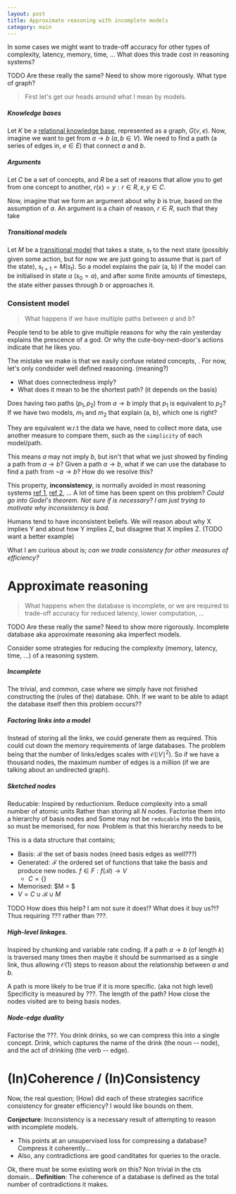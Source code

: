 ```yaml
---
layout: post
title: Approximate reasoning with incomplete models
category: main
---
```


In some cases we might want to trade-off accuracy for other types of complexity, latency, memory, time, ... What does this trade cost in reasoning systems?

<side>TODO Are these really the same? Need to show more rigorously. What type of graph?</side>
> First let's get our heads around what I mean by models.

##### Knowledge bases

Let $K$ be a <u>relational knowledge base</u>, represented as a graph, $G(v, e)$. Now, imagine we want to get from $a\rightarrow b$ ($a,b \in V$). We need to find a path (a series of edges in, $e \in E$) that connect $a$ and $b$.

##### Arguments

Let $C$ be a set of concepts, and $R$ be a set of reasons that allow you to get from one concept to another, $r(x) = y: r\in R, x,y \in C$.

Now, imagine that we form an argument about why $b$ is true, based on the assumption of $a$. An argument is a chain of reason, $r \in R$, such that they take

##### Transitional models

Let $M$ be a <u>transitional model</u> that takes a state, $s_t$ to the next state (possibly given some action, but for now we are just going to assume that is part of the state), $s_{t+1} = M(s_t)$. So a model explains the pair (a, b) if the model can be initialised in state $a$ ($s_0 = a$), and after some finite amounts of timesteps, the state either passes through $b$ or approaches it.

### Consistent model

> What happens if we have multiple paths between $a$ and $b$?

People tend to be able to give multiple reasons for why the rain yesterday explains the prescence of a god. Or why the cute-boy-next-door's actions indicate that he likes you.

<side>The mistake we make is that we easily confuse related concepts, .</side>
For now, let's only condsider well defined reasoning. (meaning?)

* What does connectedness imply?
* What does it mean to be the shortest path? (it depends on the basis)

Does having two paths ($p_1, p_2$) from $a\rightarrow b$ imply that $p_1$ is equivalent to $p_2$?
If we have two models, $m_1$ and $m_2$ that explain (a, b), which one is right?

They are equivalent w.r.t the data we have, need to collect more data, use another measure to compare them, such as the `simplicity` of each model/path.

<side>This means $a$ may not imply $b$, but isn't that what we just showed by finding a path from $a\rightarrow b$?</side>
Given a path $a \rightarrow b$, what if we can use the database to find a path from $\neg a\rightarrow b$? How do we resolve this?

This property, __inconsistency__, is normally avoided in most reasoning systems [ref 1](?), [ref 2](2), ... A lot of time has been spent on this problem? _Could go into Godel's theorem. Not sure if is necessary? I am just trying to motivate why inconsistency is bad._

Humans tend to have inconsistent beliefs. We will reason about why X implies Y and about how Y implies Z, but disagree that X implies Z. (TODO want a better example)

What I am curious about is; _can we trade consistency for other measures of efficiency?_

# Approximate reasoning

> What happens when the database is incomplete, or we are required to trade-off accuracy for reduced latency, lower computation, ...

<side>TODO Are these really the same? Need to show more rigorously.</side>
Incomplete database aka approximate reasoning aka imperfect models.

Consider some strategies for reducing the complexity (memory, latency, time, ...) of a reasoning system.

##### Incomplete

The trivial, and common, case where we simply have not finished constructing the (rules of the) database.
Ohh. If we want to be able to adapt the database itself then this problem occurs??

##### Factoring links into a model

Instead of storing all the links, we could generate them as required. This could cut down the memory requirements of large databases. The problem being that the number of links/edges scales with $\mathcal O (\mid V \mid^2)$. So if we have a thousand nodes, the maximum number of edges is a million (if we are talking about an undirected graph).

##### Sketched nodes

<side>Reducable: Inspired by reductionism. Reduce complexity into a small number of atomic units</side>
Rather than storing all $N$ nodes. Factorise them into a hierarchy of basis nodes and
Some may not be `reducable` into the basis, so must be memorised, for now.
Problem is that this hierarchy needs to be

This is a data structure that contains;
* Basis: $\mathcal B$ the set of basis nodes (need basis edges as well???)
* Generated: $\mathcal F$ the ordered set of functions that take the basis and produce new nodes. $f\in F: f(\mathcal B) \rightarrow V$
  * $C = \{\}$
* Memorised: $M = $
* $V = C \cup \mathcal B \cup M$

<side>TODO How does this help? I am not sure it does!? What does it buy us?!?</side>
Thus requiring ??? rather than ???.

##### High-level linkages.

<side>Inspired by chunking and variable rate coding.</side>
If a path $a\rightarrow b$ (of length $k$) is traversed many times then maybe it should be summarised as a single link, thus allowing $\mathcal O(1)$ steps to reason about the relationship between $a$ and $b$.

A path is more likely to be true if it is more specific. (aka not high level)
Specificity is measured by ???.
The length of the path?
How close the nodes visited are to being basis nodes.

##### Node-edge duality

Factorise the ???. You drink drinks, so we can compress this into a single concept. Drink, which captures the name of the drink (the noun -- node), and the act of drinking (the verb -- edge).

# (In)Coherence / (In)Consistency

Now, the real question; (How) did each of these strategies sacrifice consistency for greater efficiency? I would like bounds on them.  

__Conjecture__: Inconsistency is a necessary result of attempting to reason with incomplete models.

* This points at an unsupervised loss for compressing a database? Compress it coherently...
* Also, any contradictions are good canditates for queries to the oracle.

<side>Ok, there must be some existing work on this? Non trivial in the cts domain...</side>
__Definition__: The coherence of a database is defined as the total number of contradictions it makes.
